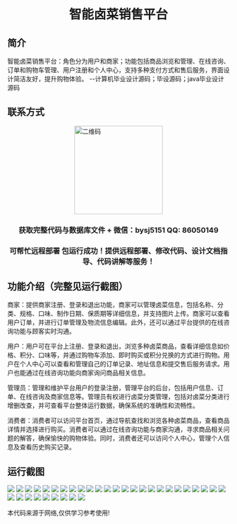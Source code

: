 <p><h1 align="center">智能卤菜销售平台</h1></p>

## 简介
智能卤菜销售平台：角色分为用户和商家；功能包括商品浏览和管理、在线咨询、订单和购物车管理、用户注册和个人中心，支持多种支付方式和售后服务，界面设计简洁友好，提升购物体验。    --计算机毕业设计源码；毕设源码；java毕业设计源码


## 联系方式
<img src="https://bs-1329754181.cos.ap-shanghai.myqcloud.com/wx.jpg" alt="二维码" style="display: block; margin: 0 auto;" width="200px">
<p><h3 align="center">获取完整代码与数据库文件 + 微信：bysj5151 QQ: 86050149</h3></p>
<p><h3 align="center">可帮忙远程部署 包运行成功！提供远程部署、修改代码、设计文档指导、代码讲解等服务！</h3></p>

## 功能介绍（完整见运行截图）
商家：提供商家注册、登录和退出功能，商家可以管理卤菜信息，包括名称、分类、规格、口味、制作日期、保质期等详细信息，并支持图片上传。商家可以查看用户订单，并进行订单管理及物流信息编辑。此外，还可以通过平台提供的在线咨询功能与顾客实时沟通。

用户：用户可在平台上注册、登录和退出，浏览多种卤菜商品，查看详细信息如价格、积分、口味等，并通过购物车添加、即时购买或积分兑换的方式进行购物。用户在个人中心可以查看和管理自己的订单记录、地址信息和提交售后服务请求。用户也能通过在线咨询功能向商家询问商品相关信息。

管理员：管理和维护平台用户的登录注册，管理平台的后台，包括用户信息、订单、在线咨询及商家信息等。管理员有权进行卤菜分类管理，包括对卤菜分类进行增删改查，并可查看平台整体运行数据，确保系统的准确性和流畅性。

消费者：消费者可以访问平台首页，通过导航查找和浏览各种卤菜商品，查看商品详情并选择进行购买。消费者可以通过在线咨询功能与商家沟通，寻求商品相关问题的解答，确保愉快的购物体验。同时，消费者还可以访问个人中心，管理个人信息及查看历史购买记录。


## 运行截图
![](https://bs-1329754181.cos.ap-shanghai.myqcloud.com/ssm/SmartBraisedDishSalesPlatform/img/001.jpg)
![](https://bs-1329754181.cos.ap-shanghai.myqcloud.com/ssm/SmartBraisedDishSalesPlatform/img/002.jpg)
![](https://bs-1329754181.cos.ap-shanghai.myqcloud.com/ssm/SmartBraisedDishSalesPlatform/img/003.jpg)
![](https://bs-1329754181.cos.ap-shanghai.myqcloud.com/ssm/SmartBraisedDishSalesPlatform/img/004.jpg)
![](https://bs-1329754181.cos.ap-shanghai.myqcloud.com/ssm/SmartBraisedDishSalesPlatform/img/005.jpg)
![](https://bs-1329754181.cos.ap-shanghai.myqcloud.com/ssm/SmartBraisedDishSalesPlatform/img/006.jpg)
![](https://bs-1329754181.cos.ap-shanghai.myqcloud.com/ssm/SmartBraisedDishSalesPlatform/img/007.jpg)
![](https://bs-1329754181.cos.ap-shanghai.myqcloud.com/ssm/SmartBraisedDishSalesPlatform/img/008.jpg)
![](https://bs-1329754181.cos.ap-shanghai.myqcloud.com/ssm/SmartBraisedDishSalesPlatform/img/009.jpg)
![](https://bs-1329754181.cos.ap-shanghai.myqcloud.com/ssm/SmartBraisedDishSalesPlatform/img/010.jpg)
![](https://bs-1329754181.cos.ap-shanghai.myqcloud.com/ssm/SmartBraisedDishSalesPlatform/img/011.jpg)
![](https://bs-1329754181.cos.ap-shanghai.myqcloud.com/ssm/SmartBraisedDishSalesPlatform/img/012.jpg)
![](https://bs-1329754181.cos.ap-shanghai.myqcloud.com/ssm/SmartBraisedDishSalesPlatform/img/013.jpg)
![](https://bs-1329754181.cos.ap-shanghai.myqcloud.com/ssm/SmartBraisedDishSalesPlatform/img/014.jpg)
![](https://bs-1329754181.cos.ap-shanghai.myqcloud.com/ssm/SmartBraisedDishSalesPlatform/img/015.jpg)
![](https://bs-1329754181.cos.ap-shanghai.myqcloud.com/ssm/SmartBraisedDishSalesPlatform/img/016.jpg)
![](https://bs-1329754181.cos.ap-shanghai.myqcloud.com/ssm/SmartBraisedDishSalesPlatform/img/017.jpg)
![](https://bs-1329754181.cos.ap-shanghai.myqcloud.com/ssm/SmartBraisedDishSalesPlatform/img/018.jpg)
![](https://bs-1329754181.cos.ap-shanghai.myqcloud.com/ssm/SmartBraisedDishSalesPlatform/img/019.jpg)
![](https://bs-1329754181.cos.ap-shanghai.myqcloud.com/ssm/SmartBraisedDishSalesPlatform/img/020.jpg)
![](https://bs-1329754181.cos.ap-shanghai.myqcloud.com/ssm/SmartBraisedDishSalesPlatform/img/021.jpg)
![](https://bs-1329754181.cos.ap-shanghai.myqcloud.com/ssm/SmartBraisedDishSalesPlatform/img/022.jpg)
![](https://bs-1329754181.cos.ap-shanghai.myqcloud.com/ssm/SmartBraisedDishSalesPlatform/img/023.jpg)
![](https://bs-1329754181.cos.ap-shanghai.myqcloud.com/ssm/SmartBraisedDishSalesPlatform/img/024.jpg)
![](https://bs-1329754181.cos.ap-shanghai.myqcloud.com/ssm/SmartBraisedDishSalesPlatform/img/025.jpg)
![](https://bs-1329754181.cos.ap-shanghai.myqcloud.com/ssm/SmartBraisedDishSalesPlatform/img/026.jpg)
![](https://bs-1329754181.cos.ap-shanghai.myqcloud.com/ssm/SmartBraisedDishSalesPlatform/img/027.jpg)
![](https://bs-1329754181.cos.ap-shanghai.myqcloud.com/ssm/SmartBraisedDishSalesPlatform/img/028.jpg)
![](https://bs-1329754181.cos.ap-shanghai.myqcloud.com/ssm/SmartBraisedDishSalesPlatform/img/029.jpg)
![](https://bs-1329754181.cos.ap-shanghai.myqcloud.com/ssm/SmartBraisedDishSalesPlatform/img/030.jpg)
![](https://bs-1329754181.cos.ap-shanghai.myqcloud.com/ssm/SmartBraisedDishSalesPlatform/img/031.jpg)
![](https://bs-1329754181.cos.ap-shanghai.myqcloud.com/ssm/SmartBraisedDishSalesPlatform/img/032.jpg)
![](https://bs-1329754181.cos.ap-shanghai.myqcloud.com/ssm/SmartBraisedDishSalesPlatform/img/033.jpg)
![](https://bs-1329754181.cos.ap-shanghai.myqcloud.com/ssm/SmartBraisedDishSalesPlatform/img/034.jpg)

<p>本代码来源于网络,仅供学习参考使用!</p>
